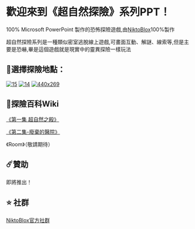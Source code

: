 # 歡迎來到《超自然探險》系列PPT！
100% Microsoft PowerPoint 製作的恐怖探險遊戲,由[NiktoBlox]([https://linktr.ee/niktoblox](https://github.com/NiktoBlox))100%製作

超自然探險系列是一種類似密室逃脫線上遊戲,可畫面互動、解謎、線索等,但是主要是恐嚇,畢是這個遊戲就是現實中的靈異探險一樣玩法

## :compass:選擇探險地點：
[![15](https://github.com/user-attachments/assets/7607c633-5f5d-4b19-acdb-e0b738901bc8)](https://github.com/NiktoBlox/Episode-1-Supernatural-Palace)
[![14](https://github.com/user-attachments/assets/62e2f2ff-6677-4851-a603-632d7693ba4d)](https://github.com/NiktoBlox/Episode-2-Abandoned-Hospital)
[![440x269](https://github.com/user-attachments/assets/cfc0ded7-8904-4f8b-a484-877e06820943)](https://github.com/NiktoBlox/SupernaturalExploration-Room)

## :open_book:探險百科Wiki
[《第一集 超自然之殿》](https://github.com/NiktoBlox/Episode-1-Supernatural-Palace/wiki)

[《第二集-廢棄的醫院》](https://github.com/NiktoBlox/Episode-2-Abandoned-Hospital/wiki)

《Room》（敬請期待）

## :comet:贊助
即將推出！

## :star:	社群
[NiktoBlox官方社群](https://linktr.ee/niktoblox)
